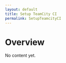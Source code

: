 ```yaml
---
layout: default
title: Setup TeamCity CI
permalink: SetupTeamcityCI
---
```


# Overview #

No content yet.
